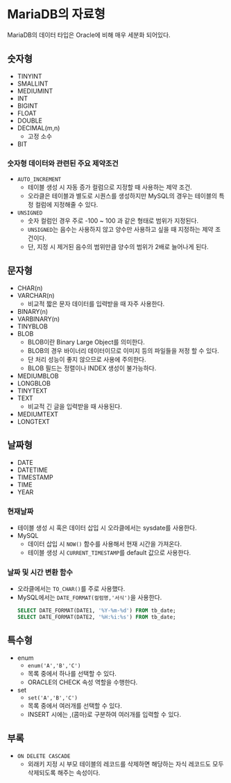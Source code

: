 # MariaDB의 자료형
MariaDB의 데이터 타입은 Oracle에 비해 매우 세분화 되어있다.
## 숫자형
- TINYINT
- SMALLINT
- MEDIUMINT
- INT
- BIGINT
- FLOAT
- DOUBLE
- DECIMAL(m,n)
  - 고정 소수
- BIT
### 숫자형 데이터와 관련된 주요 제약조건
- ```AUTO_INCREMENT```
  - 테이블 생성 시 자동 증가 컬럼으로 지정할 때 사용하는 제약 조건.
  - 오라클은 테이블과 별도로 시퀀스를 생성하지만 MySQL의 경우는 테이블의 특정 컬럼에 지정해줄 수 있다.
- ```UNSIGNED```
  - 숫자 컬럼인 경우 주로 -100 ~ 100 과 같은 형태로 범위가 지정된다.
  - ```UNSIGNED```는 음수는 사용하지 않고 양수만 사용하고 싶을 때 지정하는 제약 조건이다.
  - 단, 지정 시 제거된 음수의 범위만큼 양수의 범위가 2배로 늘어나게 된다.

## 문자형
- CHAR(n)
- VARCHAR(n)
  - 비교적 짧은 문자 데이터를 입력받을 때 자주 사용한다.
- BINARY(n)
- VARBINARY(n)
- TINYBLOB
- BLOB
  - BLOB이란 Binary Large Object를 의미한다.
  - BLOB의 경우 바이너리 데이터이므로 이미지 등의 파일들을 저정 할 수 있다.
  - 단 처리 성능이 좋지 않으므로 사용에 주의한다.
  - BLOB 필드는 정렬이나 INDEX 생성이 불가능하다.
- MEDIUMBLOB
- LONGBLOB
- TINYTEXT
- TEXT
  - 비교적 긴 글을 입력받을 때 사용된다.
- MEDIUMTEXT
- LONGTEXT
## 날짜형
- DATE
- DATETIME
- TIMESTAMP
- TIME
- YEAR
### 현재날짜
- 테이블 생성 시 혹은 데이터 삽입 시 오라클에서는 sysdate를 사용한다.
- MySQL
  - 데이터 삽입 시 ```NOW()``` 함수를 사용해서 현재 시간을 가져온다.
  - 테이블 생성 시 ```CURRENT_TIMESTAMP```를 default 값으로 사용한다.
### 날짜 및 시간 변환 함수
- 오라클에서는 ```TO_CHAR()```를 주로 사용했다.
- MySQL에서는 ```DATE_FORMAT(컬럼명,'서식')```을 사용한다.
    ```sql
    SELECT DATE_FORMAT(DATE1, '%Y-%m-%d') FROM tb_date;
    SELECT DATE_FORMAT(DATE2, '%H:%i:%s') FROM tb_date;
    ```
## 특수형
- enum
  - ```enum('A','B','C')```
  - 목록 중에서 하나를 선택할 수 있다.
  - ORACLE의 CHECK 속성 역할을 수행한다.
- set
  - ```set('A','B','C')```
  - 목록 중에서 여러개를 선택할 수 있다.
  - INSERT 시에는 ,(콤마)로 구분하여 여러개를 입력할 수 있다.

## 부록
- ```ON DELETE CASCADE```
  - 외래키 지정 시 부모 테이블의 레코드를 삭제하면 해당하는 자식 레코드도 모두 삭제되도록 해주는 속성이다.